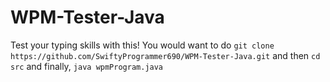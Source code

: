 # WPM-Tester-Java
Test your typing skills with this!
You would want to do `git clone https://github.com/SwiftyProgrammer690/WPM-Tester-Java.git` and then `cd src` and finally, `java wpmProgram.java`
